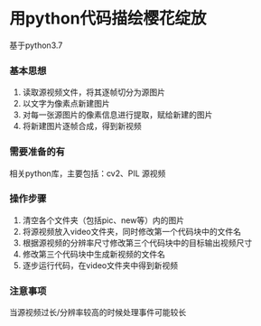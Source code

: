 # 用python代码描绘樱花绽放
基于python3.7
### 基本思想
1. 读取源视频文件，将其逐帧切分为源图片
2. 以文字为像素点新建图片
3. 对每一张源图片的像素信息进行提取，赋给新建的图片
4. 将新建图片逐帧合成，得到新视频
### 需要准备的有
相关python库，主要包括：cv2、PIL
源视频
### 操作步骤
1. 清空各个文件夹（包括pic、new等）内的图片
2. 将源视频放入video文件夹，同时修改第一个代码块中的文件名
3. 根据源视频的分辨率尺寸修改第三个代码块中的目标输出视频尺寸
4. 修改第三个代码块中生成新视频的文件名
5. 逐步运行代码，在video文件夹中得到新视频
### 注意事项
当源视频过长/分辨率较高的时候处理事件可能较长

